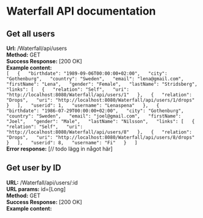 # Waterfall API documentation
## Get all users
**Url:** /Waterfall/api/users  
**Method:** GET  
**Success Response:** [200 OK]  
**Example content:**  
`[  
	{  
		"birthdate": "1989-09-06T00:00:00+02:00",  
		"city": "Gothenburg",  
		"country": "Sweden",  
		"email": "lena@gmail.com",  
		"firstName": "Lena",  
		"gender": "Female",  
		"lastName": "Stridsberg",  
		"links": [  
     			{  
        			"relation": "Self",  
        			"uri": "http://localhost:8080/Waterfall/api/users/1"  
      			},  
      			{  
       				"relation": "Drops",  
        			"uri": "http://localhost:8080/Waterfall/api/users/1/drops"  
      			}  
		],  
		"userid": 1,  
    		"username": "Lenaspena"  
	},  
	{  
		"birthdate": "1986-07-29T00:00:00+02:00",  
		"city": "Gothenburg",  
		"country": "Sweden",  
		"email": "joel@gmail.com",  
		"firstName": "Joel",  
		"gender": "Male",  
		"lastName": "Nilsson",  
		"links": [  
      			{  
        			"relation": "Self",  
        			"uri": "http://localhost:8080/Waterfall/api/users/8"  
      			},  
      			{  
        			"relation": "Drops",  
        			"uri": "http://localhost:8080/Waterfall/api/users/8/drops"  
      			}  
    		],  
    		"userid": 8,  
    		"username": "Fi"  
	}  
]`  
**Error response:** [// todo lägg in något här]  
## Get user by ID
**URL:** /Waterfall/api/users/:id  
**URL params:** id=[Long]  
**Method:** GET  
**Success Response:** [200 OK]  
**Example content:**